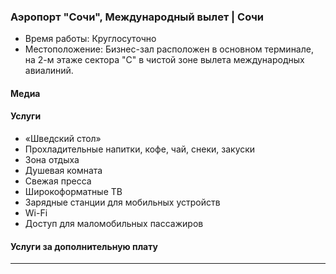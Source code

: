 
### Аэропорт "Сочи", Международный вылет | Сочи
* Время работы: Круглосуточно
* Местоположение: Бизнес-зал расположен в основном терминале, на 2-м этаже сектора "С" в чистой зоне вылета международных авиалиний.

#### Медиа

#### Услуги
* «Шведский стол»
* Прохладительные напитки, кофе, чай, снеки, закуски
* Зона отдыха
* Душевая комната
* Свежая пресса
* Широкоформатные ТВ
* Зарядные станции для мобильных устройств
* Wi-Fi
* Доступ для маломобильных пассажиров

#### Услуги за дополнительную плату 
---
